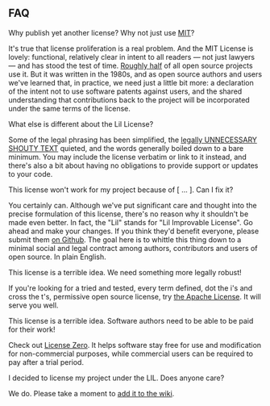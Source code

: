 FAQ
---

Why publish yet another license? Why not just use [MIT](http://mitlicense.org)?

It's true that license proliferation is a real problem. And the MIT License
is lovely: functional, relatively clear in intent to all readers — not just
lawyers — and has stood the test of time.
[Roughly half](https://github.com/blog/1964-open-source-license-usage-on-github-com)
of all open source projects use it. But it was written in the 1980s, and as open
source authors and users we've learned that, in practice, we need just a little
bit more: a declaration of the intent not to use software patents against users,
and the shared understanding that contributions back to the project will be
incorporated under the same terms of the license.


What else is different about the Lil License?

Some of the legal phrasing has been simplified, the [legally UNNECESSARY SHOUTY
TEXT](https://www.cameronhuff.com/blog/why-not-use-CAPITAL-LETTERS/index.html)
quieted, and the words generally boiled down to a bare minimum. You may
include the license verbatim or link to it instead, and there's also a bit about
having no obligations to provide support or updates to your code.


This license won't work for my project because of [ ... ]. Can I fix it?

You certainly can. Although we've put significant care and thought into the
precise formulation of this license, there's no reason why it shouldn't be made
even better. In fact, the "Lil" stands for "Lil Improvable License". Go ahead
and make your changes. If you think they'd benefit everyone, please submit them
[on Github](https://github.com/jashkenas/lil-license). The goal here is to
whittle this thing down to a minimal social and legal contract among authors,
contributors and users of open source. In plain English.


This license is a terrible idea. We need something more legally robust!

If you're looking for a tried and tested, every term defined, dot the i's and
cross the t's, permissive open source license, try [the Apache
License](https://www.apache.org/licenses/LICENSE-2.0). It will serve you well.


This license is a terrible idea. Software authors need to be able to be paid for
their work!

Check out [License Zero](https://licensezero.com/). It helps software stay free
for use and modification for non-commercial purposes, while commercial users
can be required to pay after a trial period.


I decided to license my project under the LIL. Does anyone care?

We do. Please take a moment to
[add it to the wiki](https://github.com/jashkenas/lil-license/wiki/List-of-LIL-Licensed-Projects).
